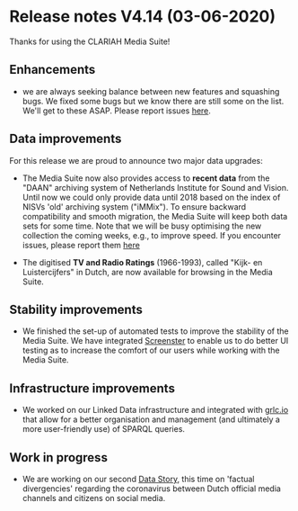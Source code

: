 **Release notes V4.14 (03-06-2020)**
===

Thanks for using the CLARIAH Media Suite!

## Enhancements

- we are always seeking balance between new features and squashing bugs. We fixed some bugs but we know there are still some on the list. We'll get to these ASAP. Please report issues [here](https://gitter.im/beeldengeluid/mediasuite-bugreports).

## Data improvements

For this release we are proud to announce two major data upgrades:  

- The Media Suite now also provides access to **recent data** from the "DAAN" archiving system of Netherlands Institute for Sound and Vision. Until now we could only provide data until 2018 based on the index of NISVs 'old' archiving system ("iMMix"). To ensure backward compatibility and smooth migration, the Media Suite will keep both data sets for some time. Note that we will be busy optimising the new collection the coming weeks, e.g., to improve speed. If you encounter issues, please report them [here](https://gitter.im/beeldengeluid/mediasuite-bugreports)   

- The digitised **TV and Radio Ratings** (1966-1993), called "Kijk- en Luistercijfers" in Dutch, are now available for browsing in the Media Suite.

## Stability improvements

- We finished the set-up of automated tests to improve the stability of the Media Suite. We have integrated [Screenster](https://screenster.io/) to enable us to do better UI testing as to increase the comfort of our users while working with the Media Suite.

## Infrastructure improvements

- We worked on our Linked Data infrastructure and integrated with [grlc.io](https://grlc.io/) that allow for a better organisation and management (and ultimately a more user-friendly use) of SPARQL queries.

## Work in progress

- We are working on our second [Data Story](http://mediasuitedatastories.clariah.nl/), this time on 'factual divergencies' regarding the coronavirus between Dutch official media channels and citizens on social media.
